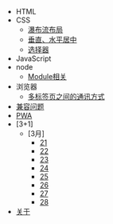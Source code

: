 * HTML
* CSS
  * [瀑布流布局](css/waterfall-update)
  * [垂直、水平居中](css/center)
  * [选择器](css/selector)
* JavaScript
* node
  * [Module相关](node/module)
* 浏览器
  * [多标签页之间的通讯方式](browser/page-communication)
* [兼容问题](compatible/compatible)
* [PWA](pwa/serviceWorker)
* [3+1]
  * [3月]
    * [21](3plus1/2020/3/21)
    * [22](3plus1/2020/3/22)
    * [23](3plus1/2020/3/23)
    * [24](3plus1/2020/3/24)
    * [25](3plus1/2020/3/25)
    * [26](3plus1/2020/3/26)
    * [27](3plus1/2020/3/27)
    * [28](3plus1/2020/3/28)
* [关于](about) 
